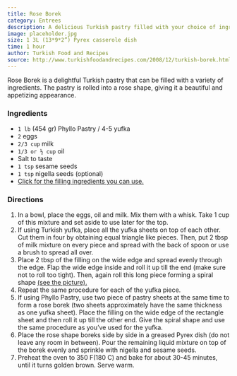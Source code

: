 ```yaml
---
title: Rose Borek
category: Entrees
description: A delicious Turkish pastry filled with your choice of ingredients, rolled into a beautiful rose shape.
image: placeholder.jpg
size: 1 3L (13*9*2”) Pyrex casserole dish
time: 1 hour
author: Turkish Food and Recipes
source: http://www.turkishfoodandrecipes.com/2008/12/turkish-borek.html
---
```


Rose Borek is a delightful Turkish pastry that can be filled with a variety of ingredients. The pastry is rolled into a rose shape, giving it a beautiful and appetizing appearance. 

### Ingredients

* `1 lb` (454 gr) Phyllo Pastry / 4-5 yufka
* `2` eggs
* `2/3 cup` milk
* `1/3 or ½ cup` oil
* Salt to taste
* `1 tsp` sesame seeds
* `1 tsp` nigella seeds (optional)
* [Click for the filling ingredients you can use.](http://www.turkishfoodandrecipes.com/2008/12/turkish-borek.html)

### Directions

1. In a bowl, place the eggs, oil and milk. Mix them with a whisk. Take 1 cup of this mixture and set aside to use later for the top.
2. If using Turkish yufka, place all the yufka sheets on top of each other. Cut them in four by obtaining equal triangle like pieces. Then, put 2 tbsp of milk mixture on every piece and spread with the back of spoon or use a brush to spread all over. 
3. Place 2 tbsp of the filling on the wide edge and spread evenly through the edge. Flap the wide edge inside and roll it up till the end (make sure not to roll too tight). Then, again roll this long piece forming a spiral shape [\(see the picture\).](http://2.bp.blogspot.com/_tqAuwGaWySU/SqMrSz3xN7I/AAAAAAAAHGo/v6-J6KBevDQ/s1600-h/rose+borek+(gul+borek)3.jpg)
4. Repeat the same procedure for each of the yufka piece.
5. If using Phyllo Pastry, use two piece of pastry sheets at the same time to form a rose borek (two sheets approximately have the same thickness as one yufka sheet). Place the filling on the wide edge of the rectangle sheet and then roll it up till the other end. Give the spiral shape and use the same procedure as you’ve used for the yufka.
6. Place the rose shape boreks side by side in a greased Pyrex dish (do not leave any room in between). Pour the remaining liquid mixture on top of the borek evenly and sprinkle with nigella and sesame seeds.
7. Preheat the oven to 350 F(180 C) and bake for about 30-45 minutes, until it turns golden brown. Serve warm.